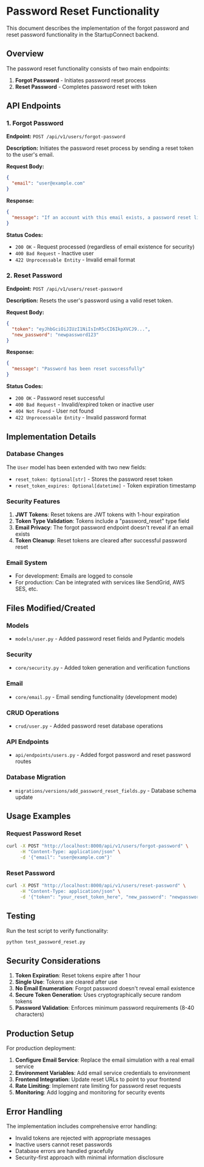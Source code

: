 # Password Reset Functionality

This document describes the implementation of the forgot password and reset password functionality in the StartupConnect backend.

## Overview

The password reset functionality consists of two main endpoints:
1. **Forgot Password** - Initiates password reset process
2. **Reset Password** - Completes password reset with token

## API Endpoints

### 1. Forgot Password
**Endpoint:** `POST /api/v1/users/forgot-password`

**Description:** Initiates the password reset process by sending a reset token to the user's email.

**Request Body:**
```json
{
  "email": "user@example.com"
}
```

**Response:**
```json
{
  "message": "If an account with this email exists, a password reset link has been sent."
}
```

**Status Codes:**
- `200 OK` - Request processed (regardless of email existence for security)
- `400 Bad Request` - Inactive user
- `422 Unprocessable Entity` - Invalid email format

### 2. Reset Password
**Endpoint:** `POST /api/v1/users/reset-password`

**Description:** Resets the user's password using a valid reset token.

**Request Body:**
```json
{
  "token": "eyJhbGciOiJIUzI1NiIsInR5cCI6IkpXVCJ9...",
  "new_password": "newpassword123"
}
```

**Response:**
```json
{
  "message": "Password has been reset successfully"
}
```

**Status Codes:**
- `200 OK` - Password reset successful
- `400 Bad Request` - Invalid/expired token or inactive user
- `404 Not Found` - User not found
- `422 Unprocessable Entity` - Invalid password format

## Implementation Details

### Database Changes
The `User` model has been extended with two new fields:
- `reset_token: Optional[str]` - Stores the password reset token
- `reset_token_expires: Optional[datetime]` - Token expiration timestamp

### Security Features
1. **JWT Tokens**: Reset tokens are JWT tokens with 1-hour expiration
2. **Token Type Validation**: Tokens include a "password_reset" type field
3. **Email Privacy**: The forgot password endpoint doesn't reveal if an email exists
4. **Token Cleanup**: Reset tokens are cleared after successful password reset

### Email System
- For development: Emails are logged to console
- For production: Can be integrated with services like SendGrid, AWS SES, etc.

## Files Modified/Created

### Models
- `models/user.py` - Added password reset fields and Pydantic models

### Security
- `core/security.py` - Added token generation and verification functions

### Email
- `core/email.py` - Email sending functionality (development mode)

### CRUD Operations
- `crud/user.py` - Added password reset database operations

### API Endpoints
- `api/endpoints/users.py` - Added forgot password and reset password routes

### Database Migration
- `migrations/versions/add_password_reset_fields.py` - Database schema update

## Usage Examples

### Request Password Reset
```bash
curl -X POST "http://localhost:8000/api/v1/users/forgot-password" \
     -H "Content-Type: application/json" \
     -d '{"email": "user@example.com"}'
```

### Reset Password
```bash
curl -X POST "http://localhost:8000/api/v1/users/reset-password" \
     -H "Content-Type: application/json" \
     -d '{"token": "your_reset_token_here", "new_password": "newpassword123"}'
```

## Testing

Run the test script to verify functionality:
```bash
python test_password_reset.py
```

## Security Considerations

1. **Token Expiration**: Reset tokens expire after 1 hour
2. **Single Use**: Tokens are cleared after use
3. **No Email Enumeration**: Forgot password doesn't reveal email existence
4. **Secure Token Generation**: Uses cryptographically secure random tokens
5. **Password Validation**: Enforces minimum password requirements (8-40 characters)

## Production Setup

For production deployment:

1. **Configure Email Service**: Replace the email simulation with a real email service
2. **Environment Variables**: Add email service credentials to environment
3. **Frontend Integration**: Update reset URLs to point to your frontend
4. **Rate Limiting**: Implement rate limiting for password reset requests
5. **Monitoring**: Add logging and monitoring for security events

## Error Handling

The implementation includes comprehensive error handling:
- Invalid tokens are rejected with appropriate messages
- Inactive users cannot reset passwords
- Database errors are handled gracefully
- Security-first approach with minimal information disclosure 